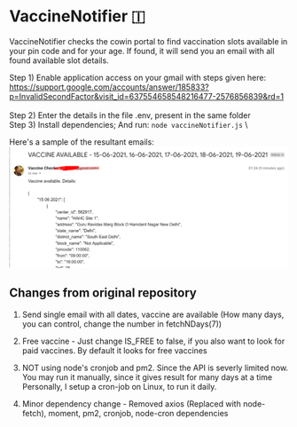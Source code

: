 # VaccineNotifier 🇮
VaccineNotifier checks the cowin portal to find vaccination slots available in your pin code and for your age. If found, it will send you an email with all found available slot details.

Step 1) Enable application access on your gmail with steps given here:
https://support.google.com/accounts/answer/185833?p=InvalidSecondFactor&visit_id=637554658548216477-2576856839&rd=1  
\
Step 2) Enter the details in the file .env, present in the same folder
\
Step 3) Install dependencies; And run: `node vaccineNotifier.js`
\

Here's a sample of the resultant emails:
![image info](./sampleEmail.png)

## Changes from original repository

1. Send single email with all dates, vaccine are available (How many days, you can control, change the number in fetchNDays(7))

2. Free vaccine - Just change IS\_FREE to false, if you also want to look for paid vaccines. By default it looks for free vaccines

3. NOT using node's cronjob and pm2. Since the API is severly limited now.
   You may run it manually, since it gives result for many days at a time
   Personally, I setup a cron-job on Linux, to run it daily.

4. Minor dependency change - Removed axios (Replaced with node-fetch), moment, pm2, cronjob, node-cron dependencies

